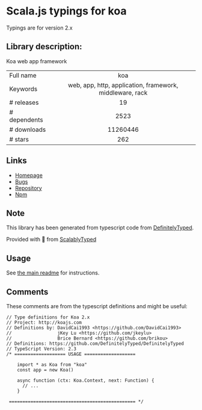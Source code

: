 
# Scala.js typings for koa

Typings are for version 2.x

## Library description:
Koa web app framework

|                    |                 |
| ------------------ | :-------------: |
| Full name          | koa |
| Keywords           | web, app, http, application, framework, middleware, rack |
| # releases         | 19 |
| # dependents       | 2523 |
| # downloads        | 11260446 |
| # stars            | 262 |

## Links
- [Homepage](https://github.com/koajs/koa#readme)
- [Bugs](https://github.com/koajs/koa/issues)
- [Repository](https://github.com/koajs/koa)
- [Npm](https://www.npmjs.com/package/koa)
    


## Note
This library has been generated from typescript code from [DefinitelyTyped](https://definitelytyped.org).

Provided with :purple_heart: from [ScalablyTyped](https://github.com/oyvindberg/ScalablyTyped)

## Usage
See [the main readme](../../readme.md) for instructions.

## Comments

These comments are from the typescript definitions and might be useful:
```
// Type definitions for Koa 2.x
// Project: http://koajs.com
// Definitions by: DavidCai1993 <https://github.com/DavidCai1993>
//                 jKey Lu <https://github.com/jkeylu>
//                 Brice Bernard <https://github.com/brikou>
// Definitions: https://github.com/DefinitelyTyped/DefinitelyTyped
// TypeScript Version: 2.3
/* =================== USAGE ===================

    import * as Koa from "koa"
    const app = new Koa()

    async function (ctx: Koa.Context, next: Function) {
      // ...
    }

 =============================================== */

```

